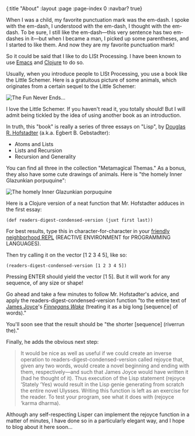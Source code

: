 {:title "About"
 :layout :page
 :page-index 0
 :navbar? true}

When I was a child, my favorite punctuation mark was the em-dash. I
spoke with the em-dash, I understood with the em-dash, I thought with
the em-dash. To be sure, I still like the em-dash—this very sentence
has two em-dashes in it—but when I became a man, I picked up some
parentheses, and I started to like them. And now they are my favorite
punctuation mark!  

So it could be said that I like to do LISt Processing. I have been
known to use [Emacs](https://www.gnu.org/software/emacs/)
and [Clojure](http://clojure.org/) to do so.  

Usually, when you introduce people to LISt Processing, you use a book
like the Little Schemer. Here is a gratuitous picture of some animals,
which originates from a certain sequel to the Little Schemer:  
  
![The Fun Never Ends...](/files/fun.png)

I love the Little Schemer. If you haven't read it, you totally should!
But I will admit being tickled by the idea of using another book as an
introduction.  

In truth, this "book" is really a series of three essays
on "Lisp", by [Douglas R. Hofstadter](https://en.wikipedia.org/wiki/Douglas_Hofstadter)
(a.k.a. Egbert B. Gebstadter):  

* Atoms and Lists
* Lists and Recursion
* Recursion and Generality

You can find all three in the collection "Metamagical Themas." As a
bonus, they also have some cute drawings of animals. Here is "the
homely Inner Glazunkian porpuquine":  

![The homely Inner Glazunkian porpuquine](/files/porpuquine.png)

Here is a Clojure version of a neat function that Mr. Hofstadter
adduces in the first essay:  

```
(def readers-digest-condensed-version (juxt first last))
```

For best results, type this in character-for-character in your
[friendly neighborhood REPL](http://www.tryclj.com/) (REACTIVE
ENVIRONMENT for PROGRAMMING LANGUAGES).  

Then try calling it on the vector [1 2 3 4 5], like so:  

```
(readers-digest-condensed-version [1 2 3 4 5])
```

Pressing ENTER should yield the vector [1 5]. But it will work for any
sequence, of any size or shape!  

Go ahead and take a few minutes to follow Mr. Hofstadter's advice, and
apply the readers-digest-condensed-version function "to the entire
text of [James Joyce](https://en.wikipedia.org/wiki/James_Joyce)'s
*[Finnegans Wake](https://en.wikipedia.org/wiki/Finnegans_Wake)*
(treating it as a big long [sequence] of words)."

You'll soon see that the result should be "the shorter [sequence] (riverrun the)."  

Finally, he adds the obvious next step:  

> It would be nice as well as useful if we could create an inverse operation to readers-digest-condensed-version called rejoyce that, given any two words, would create a novel beginning and ending with them, respectively—and such that James Joyce would have written it (had he thought of it). Thus execution of the Lisp statement (rejoyce ‘Stately ‘Yes) would result in the Lisp genie generating from scratch the entire novel Ulysses. Writing this function is left as an exercise for the reader. To test your program, see what it does with (rejoyce ‘karma dharma).  

Although any self-respecting Lisper can implement the rejoyce function
in a matter of minutes, I have done so in a particularly elegant way,
and I hope to blog about it here soon...
